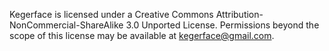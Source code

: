 Kegerface is licensed under a Creative Commons Attribution-NonCommercial-ShareAlike 3.0 Unported License.
Permissions beyond the scope of this license may be available at kegerface@gmail.com.
